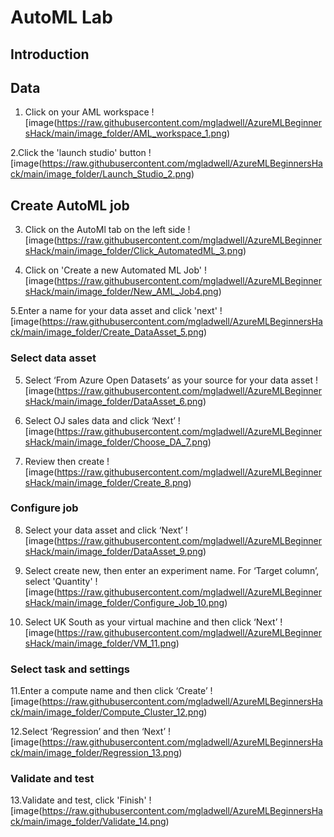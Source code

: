 # AutoML Lab

## Introduction

## Data
1. Click on your AML workspace
![image(https://raw.githubusercontent.com/mgladwell/AzureMLBeginnersHack/main/image_folder/AML_workspace_1.png)

2.Click the 'launch studio' button
![image(https://raw.githubusercontent.com/mgladwell/AzureMLBeginnersHack/main/image_folder/Launch_Studio_2.png)

## Create AutoML job 
3. Click on the AutoMl tab on the left side
![image(https://raw.githubusercontent.com/mgladwell/AzureMLBeginnersHack/main/image_folder/Click_AutomatedML_3.png)

4. Click on 'Create a new Automated ML Job' 
![image(https://raw.githubusercontent.com/mgladwell/AzureMLBeginnersHack/main/image_folder/New_AML_Job4.png)

5.Enter a name for your data asset and click 'next'
![image(https://raw.githubusercontent.com/mgladwell/AzureMLBeginnersHack/main/image_folder/Create_DataAsset_5.png)

### Select data asset
5. Select ‘From Azure Open Datasets’ as your source for your data asset
![image(https://raw.githubusercontent.com/mgladwell/AzureMLBeginnersHack/main/image_folder/DataAsset_6.png)

6. Select OJ sales data and click ‘Next’
![image(https://raw.githubusercontent.com/mgladwell/AzureMLBeginnersHack/main/image_folder/Choose_DA_7.png)

7. Review then create
![image(https://raw.githubusercontent.com/mgladwell/AzureMLBeginnersHack/main/image_folder/Create_8.png)

### Configure job
8. Select your data asset and click ‘Next’
![image(https://raw.githubusercontent.com/mgladwell/AzureMLBeginnersHack/main/image_folder/DataAsset_9.png)

9. Select create new, then enter an experiment name. For ‘Target column’, select 'Quantity'
![image(https://raw.githubusercontent.com/mgladwell/AzureMLBeginnersHack/main/image_folder/Configure_Job_10.png)

10. Select UK South as your virtual machine and then click ‘Next’
![image(https://raw.githubusercontent.com/mgladwell/AzureMLBeginnersHack/main/image_folder/VM_11.png)


### Select task and settings 

11.Enter a compute name and then click ‘Create’
![image(https://raw.githubusercontent.com/mgladwell/AzureMLBeginnersHack/main/image_folder/Compute_Cluster_12.png)

12.Select ‘Regression’ and then ‘Next’
![image(https://raw.githubusercontent.com/mgladwell/AzureMLBeginnersHack/main/image_folder/Regression_13.png)

### Validate and test
13.Validate and test, click 'Finish'
![image(https://raw.githubusercontent.com/mgladwell/AzureMLBeginnersHack/main/image_folder/Validate_14.png)


